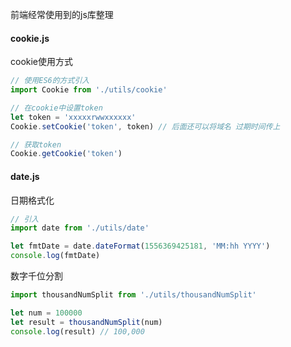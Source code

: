 前端经常使用到的js库整理

#### cookie.js

cookie使用方式

```js
// 使用ES6的方式引入
import Cookie from './utils/cookie'

// 在cookie中设置token
let token = 'xxxxxrwwxxxxxx'
Cookie.setCookie('token', token) // 后面还可以将域名 过期时间传上

// 获取token
Cookie.getCookie('token')
```

#### date.js

日期格式化

```js
// 引入
import date from './utils/date'

let fmtDate = date.dateFormat(1556369425181, 'MM:hh YYYY')
console.log(fmtDate)
```

数字千位分割

```js
import thousandNumSplit from './utils/thousandNumSplit'

let num = 100000
let result = thousandNumSplit(num)
console.log(result) // 100,000
```